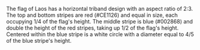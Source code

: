 The flag of Laos has a horizontal triband design with an aspect ratio of 2:3. The top and bottom stripes are red (#CE1126) and equal in size, each occupying 1/4 of the flag's height. The middle stripe is blue (#002868) and double the height of the red stripes, taking up 1/2 of the flag's height. Centered within the blue stripe is a white circle with a diameter equal to 4/5 of the blue stripe's height.